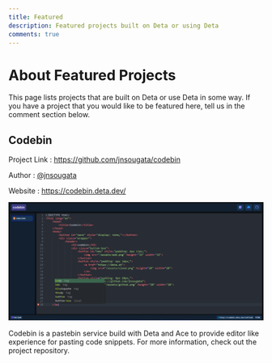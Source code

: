 ```yaml
---
title: Featured
description: Featured projects built on Deta or using Deta
comments: true
---
```


# About Featured Projects

This page lists projects that are built on Deta or use Deta in some way. If you have a project that you would like to be featured here, tell us in the comment section below.

## Codebin
Project Link : https://github.com/jnsougata/codebin

Author : [@jnsougata](https://github.com/jnsougata)

Website : https://codebin.deta.dev/

![Codebin](images/featured/jnsougata-codebin.png)

Codebin is a pastebin service build with Deta and Ace to provide editor like experience for pasting code snippets. For more information, check out the project repository.